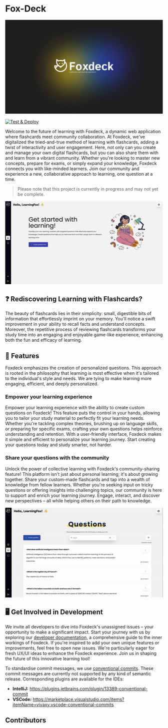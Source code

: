 # Fox-Deck

<img src="./.github/assets/foxdeck-logo.png" alt="Logo" />

[![Test & Deploy](https://github.com/Foxdeck/fox-deck/actions/workflows/test-and-deploy.yml/badge.svg)](https://github.com/Foxdeck/fox-deck/actions/workflows/test-and-deploy.yml)

Welcome to the future of learning with Foxdeck, a dynamic web application where flashcards meet community collaboration.
At Foxdeck, we've digitalized the tried-and-true method of learning with flashcards, adding a twist of interactivity and
user engagement. Here, not only can you create and manage your own digital flashcards, but you can also share them with
and learn from a vibrant community. Whether you're looking to master new concepts, prepare for exams, or simply expand
your knowledge, Foxdeck connects you with like-minded learners. Join our community and experience a new, collaborative
approach to learning, one question at a time.

> Please note that this project is currently in progress and may not yet be complete.

<img src="./.github/assets/home.png" alt="Logo" />

## ❓ Rediscovering Learning with Flashcards?

The beauty of flashcards lies in their simplicity: small, digestible bits of information that effortlessly imprint on
your memory. You'll notice a swift improvement in your ability to recall facts and understand concepts. Moreover, the
repetitive process of reviewing flashcards transforms your study time into an engaging and enjoyable game-like
experience, enhancing both the fun and efficacy of learning.

## 💫 Features

Foxdeck emphasizes the creation of personalized questions. This approach is rooted in the philosophy that learning is
most effective when it's tailored to the individual's style and needs. We are tying to make learning more engaging,
efficient, and deeply personalized.

### Empower your learning experience

Empower your learning experience with the ability to create custom questions on Foxdeck! This feature puts the control
in your hands, allowing you to tailor your study material to perfectly fit your learning needs. Whether you're tackling
complex theories, brushing up on language skills, or preparing for specific exams, crafting your own questions helps
reinforce understanding and retention. With a user-friendly interface, Foxdeck makes it simple and efficient to
personalize your learning journey. Start creating your questions today and study smarter, not harder.

### Share your questions with the community

Unlock the power of collective learning with Foxdeck's community-sharing feature! This platform isn't just about
personal learning; it's about growing together. Share your custom-made flashcards and tap into a wealth of knowledge
from fellow learners. Whether you're seeking input on tricky questions or offering insights into challenging topics, our
community is here to support and enrich your learning journey. Engage, interact, and discover new perspectives – all
while helping others on their path to knowledge.

<img src="./.github/assets/feature_question.gif" alt="Logo" />

## 🖥️ Get Involved in Development

We invite all developers to dive into Foxdeck's unassigned issues – your opportunity to make a significant impact. Start
your journey with us by exploring our [developer documentation](http://developer.foxdeck.de), a comprehensive guide to
the inner workings of Foxdeck.
If you're inspired to add your own unique features or improvements, feel free to open new issues. We're particularly
eager for fresh UX/UI ideas to enhance the Foxdeck experience. Join us in shaping the future of this innovative learning
tool!

To standardise commit messages, we use [conventional commits](https://www.conventionalcommits.org/en/v1.0.0/).
These commit messages are currently not supported by any kind of semantic release. Corresponding plugins are
available for the IDEs:

* **IntelliJ:** https://plugins.jetbrains.com/plugin/13389-conventional-commit
* **VSCode:** https://marketplace.visualstudio.com/items?itemName=vivaxy.vscode-conventional-commits

## Contributors

<!-- ALL-CONTRIBUTORS-LIST:START - Do not remove or modify this section -->
<!-- prettier-ignore-start -->
<!-- markdownlint-disable -->

<!-- markdownlint-restore -->
<!-- prettier-ignore-end -->

<!-- ALL-CONTRIBUTORS-LIST:END -->
